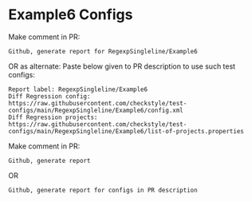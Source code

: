 # Example6 Configs
Make comment in PR:
```
Github, generate report for RegexpSingleline/Example6
```
OR as alternate:
Paste below given to PR description to use such test configs:
```
Report label: RegexpSingleline/Example6
Diff Regression config: https://raw.githubusercontent.com/checkstyle/test-configs/main/RegexpSingleline/Example6/config.xml
Diff Regression projects: https://raw.githubusercontent.com/checkstyle/test-configs/main/RegexpSingleline/Example6/list-of-projects.properties
```
Make comment in PR:
```
Github, generate report
```
OR
```
Github, generate report for configs in PR description
```
